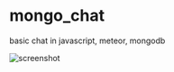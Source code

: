 # mongo_chat
basic chat in javascript, meteor, mongodb

![screenshot](https://cloud.githubusercontent.com/assets/14947215/11201818/e6ce7e94-8ce1-11e5-994a-a5b7a4dde174.png)


